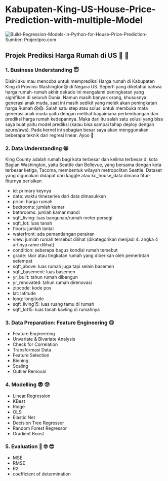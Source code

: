 # Kabupaten-King-US-House-Price-Prediction-with-multiple-Model

![Build-Regression-Models-in-Python-for-House-Price-Prediction-](https://github.com/roniantoniius/Kabupaten-King-US-House-Price-Prediction-with-multiple-Model/assets/121453378/5d3b5c99-1b7c-4e6c-8c30-2d196052525d)
Sumber: Projectpro.com

## Projek Prediksi Harga Rumah di US 🤨 🧐
### 1. Business Understanding 😇
Disini aku mau mencoba untuk memprediksi Harga rumah di Kabupaten King di Provinsi Washington😆 di Negara US. Seperti yang diketahui bahwa harga rumah-rumah akhir dekade ini mengalami peningkatan yang signifikan di seluruh Dunia. Namun masih banyak orang, khususnya generasi anak muda, saat ini masih sedikit yang melek akan peningkatan harga Rumah 😱😱. Salah satu step atau solusi untuk membuka mata generasi anak muda yaitu dengan melihat bagaimana perkembangan dan prediksi harga rumah kedepannya. Maka dari itu salah satu solusi yang bisa saya buat yaitu model prediksi (kalau bisa sampai tahap deploy dengan azure/aws). Pada kernel ini sebagian besar saya akan menggunakan beberapa teknik dari regresi linear. Ayoo 🫡

### 2. Data Understanding 😁
King County adalah rumah bagi kota terbesar dan kelima terbesar di kota Bagian Washington, yaitu Seattle dan Bellevue, yang bersama dengan kota terbesar ketiga, Tacoma, membentuk wilayah metropolitan Seattle. Dataset yang digunakan didapat dari kaggle atau kc_house_data dimana fitur-fiturnya berisikan
- id: primary keynya
- date: waktu timeseries dari data dimasukkan
- price: harga rumah
- bedrooms: jumlah kamar
- bathrooms: jumlah kamar mandi
- sqft_living: luas bangunan/rumah meter persegi
- sqft_lot: luas tanah
- floors: jumlah lantai
- waterfront: ada pemandangan perairan
- view: jumlah rumah tersebut dilihat (dikategorikan menjadi 4: angka 4 artinya rame dilihat)
- condition: seberapa bagus kondisi rumah tersebut
- grade: skor atau tingkatan rumah yang diberikan oleh pemerintah setempat
- sqft_above: luas rumah juga tapi selain basemen
- sqft_basement: luas basemen
- yr_built: tahun rumah dibangun
- yr_renovated: tahun rumah direnovasi
- zipcode: kode pos
- lat: latitude
- long: longitude
- sqft_living15: luas ruang tamu di rumah
- sqft_lot15: luas tanah kavling di rumahnya

### 3. Data Preparation: Feature Engineering 😢
- Feature Engineering
- Unvariate & Bivariate Analysis
- Check for Correlation
- Transformasi Data
- Feature Selection
- Binning
- Scaling
- Outlier Removal


### 4. Modelling 😨 😰
- Linear Regression
- KBest
- Ridge
- OLS
- Elastic Net
- Decision Tree Regressor
- Random Forest Regressor
- Gradient Boost

### 5. Evaluation 🧐 🤓 😎
- MSE
- RMSE
- R2
- coefficient of determination

